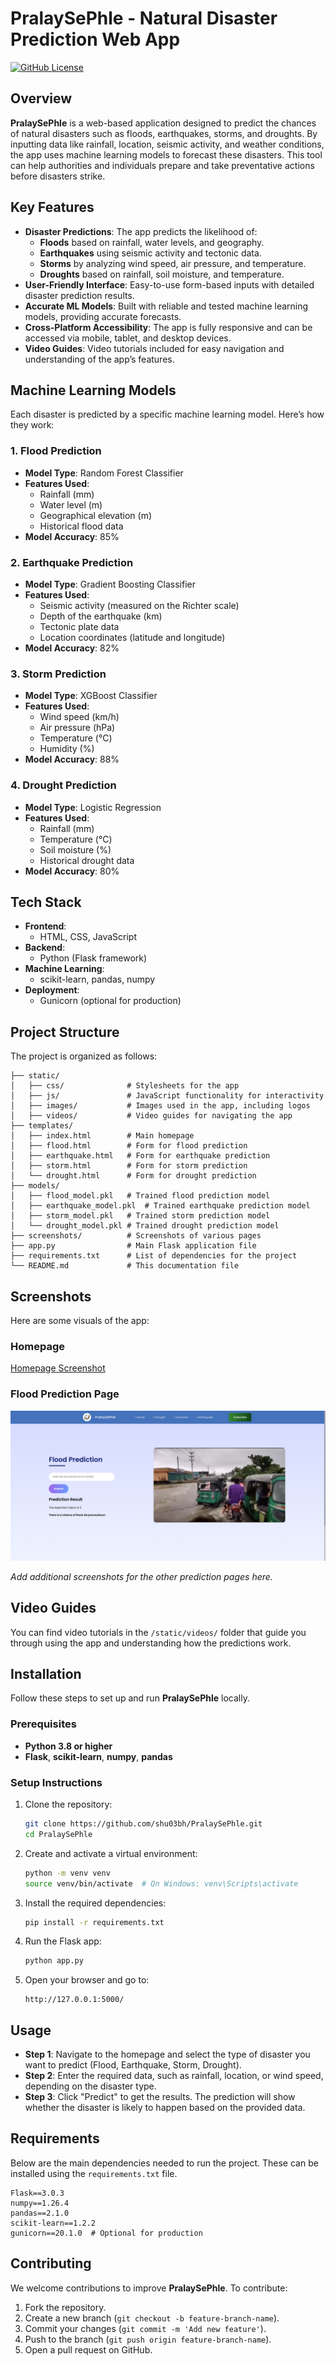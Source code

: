 # PralaySePhle - Natural Disaster Prediction Web App

[![GitHub License](https://img.shields.io/github/license/shu03bh/PralaySePhle)](https://github.com/shu03bh/PralaySe__Phle/blob/main/LICENSE)

## Overview

**PralaySePhle** is a web-based application designed to predict the chances of natural disasters such as floods, earthquakes, storms, and droughts. By inputting data like rainfall, location, seismic activity, and weather conditions, the app uses machine learning models to forecast these disasters. This tool can help authorities and individuals prepare and take preventative actions before disasters strike.

## Key Features

- **Disaster Predictions**: The app predicts the likelihood of:
  - **Floods** based on rainfall, water levels, and geography.
  - **Earthquakes** using seismic activity and tectonic data.
  - **Storms** by analyzing wind speed, air pressure, and temperature.
  - **Droughts** based on rainfall, soil moisture, and temperature.
- **User-Friendly Interface**: Easy-to-use form-based inputs with detailed disaster prediction results.
- **Accurate ML Models**: Built with reliable and tested machine learning models, providing accurate forecasts.
- **Cross-Platform Accessibility**: The app is fully responsive and can be accessed via mobile, tablet, and desktop devices.
- **Video Guides**: Video tutorials included for easy navigation and understanding of the app’s features.

## Machine Learning Models

Each disaster is predicted by a specific machine learning model. Here’s how they work:

### 1. **Flood Prediction**

- **Model Type**: Random Forest Classifier
- **Features Used**:
  - Rainfall (mm)
  - Water level (m)
  - Geographical elevation (m)
  - Historical flood data
- **Model Accuracy**: 85%

### 2. **Earthquake Prediction**

- **Model Type**: Gradient Boosting Classifier
- **Features Used**:
  - Seismic activity (measured on the Richter scale)
  - Depth of the earthquake (km)
  - Tectonic plate data
  - Location coordinates (latitude and longitude)
- **Model Accuracy**: 82%

### 3. **Storm Prediction**

- **Model Type**: XGBoost Classifier
- **Features Used**:
  - Wind speed (km/h)
  - Air pressure (hPa)
  - Temperature (°C)
  - Humidity (%)
- **Model Accuracy**: 88%

### 4. **Drought Prediction**

- **Model Type**: Logistic Regression
- **Features Used**:
  - Rainfall (mm)
  - Temperature (°C)
  - Soil moisture (%)
  - Historical drought data
- **Model Accuracy**: 80%

## Tech Stack

- **Frontend**: 
  - HTML, CSS, JavaScript
- **Backend**: 
  - Python (Flask framework)
- **Machine Learning**: 
  - scikit-learn, pandas, numpy
- **Deployment**: 
  - Gunicorn (optional for production)

## Project Structure

The project is organized as follows:

```plaintext
├── static/
│   ├── css/              # Stylesheets for the app
│   ├── js/               # JavaScript functionality for interactivity
│   ├── images/           # Images used in the app, including logos
│   ├── videos/           # Video guides for navigating the app
├── templates/
│   ├── index.html        # Main homepage
│   ├── flood.html        # Form for flood prediction
│   ├── earthquake.html   # Form for earthquake prediction
│   ├── storm.html        # Form for storm prediction
│   └── drought.html      # Form for drought prediction
├── models/
│   ├── flood_model.pkl   # Trained flood prediction model
│   ├── earthquake_model.pkl  # Trained earthquake prediction model
│   ├── storm_model.pkl   # Trained storm prediction model
│   └── drought_model.pkl # Trained drought prediction model
├── screenshots/          # Screenshots of various pages
├── app.py                # Main Flask application file
├── requirements.txt      # List of dependencies for the project
└── README.md             # This documentation file
```

## Screenshots

Here are some visuals of the app:

### Homepage
[Homepage Screenshot](screenshots/homepage.png)

### Flood Prediction Page
![Flood Prediction Screenshot](screenshots/flood.png)

*Add additional screenshots for the other prediction pages here.*

## Video Guides

You can find video tutorials in the `/static/videos/` folder that guide you through using the app and understanding how the predictions work.

## Installation

Follow these steps to set up and run **PralaySePhle** locally.

### Prerequisites

- **Python 3.8 or higher**
- **Flask**, **scikit-learn**, **numpy**, **pandas**

### Setup Instructions

1. Clone the repository:
   ```bash
   git clone https://github.com/shu03bh/PralaySePhle.git
   cd PralaySePhle
   ```

2. Create and activate a virtual environment:
   ```bash
   python -m venv venv
   source venv/bin/activate  # On Windows: venv\Scripts\activate
   ```

3. Install the required dependencies:
   ```bash
   pip install -r requirements.txt
   ```

4. Run the Flask app:
   ```bash
   python app.py
   ```

5. Open your browser and go to:
   ```
   http://127.0.0.1:5000/
   ```

## Usage

- **Step 1**: Navigate to the homepage and select the type of disaster you want to predict (Flood, Earthquake, Storm, Drought).
- **Step 2**: Enter the required data, such as rainfall, location, or wind speed, depending on the disaster type.
- **Step 3**: Click "Predict" to get the results. The prediction will show whether the disaster is likely to happen based on the provided data.

## Requirements

Below are the main dependencies needed to run the project. These can be installed using the `requirements.txt` file.

```plaintext
Flask==3.0.3
numpy==1.26.4
pandas==2.1.0
scikit-learn==1.2.2
gunicorn==20.1.0  # Optional for production
```

## Contributing

We welcome contributions to improve **PralaySePhle**. To contribute:

1. Fork the repository.
2. Create a new branch (`git checkout -b feature-branch-name`).
3. Commit your changes (`git commit -m 'Add new feature'`).
4. Push to the branch (`git push origin feature-branch-name`).
5. Open a pull request on GitHub.
